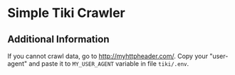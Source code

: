 <h1 text-align: center> Simple Tiki Crawler</h1>

## Additional Information
If you cannot crawl data, go to http://myhttpheader.com/. Copy your "user-agent" and paste it to ```MY_USER_AGENT``` variable in file ```tiki/.env```.